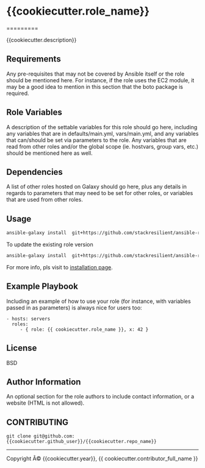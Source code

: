 # {{cookiecutter.role_name}}
=========

{{cookiecutter.description}}

Requirements
------------

Any pre-requisites that may not be covered by Ansible itself or the role should be mentioned here. For instance, if the role uses the EC2 module, it may be a good idea to mention in this section that the boto package is required.

Role Variables
--------------

A description of the settable variables for this role should go here, including any variables that are in defaults/main.yml, vars/main.yml, and any variables that can/should be set via parameters to the role. Any variables that are read from other roles and/or the global scope (ie. hostvars, group vars, etc.) should be mentioned here as well.

Dependencies
------------

A list of other roles hosted on Galaxy should go here, plus any details in regards to parameters that may need to be set for other roles, or variables that are used from other roles.

## Usage

```sh
ansible-galaxy install  git+https://github.com/stackresilient/ansible-role-{{ cookiecutter.role_name }}.git,v{{ cookiecutter.version }} 
```

To update the existing role version

```sh
ansible-galaxy install  git+https://github.com/stackresilient/ansible-role-{{ cookiecutter.role_name }}.git,v{{ cookiecutter.version }}  --force
```

For more info, pls visit to [installation page](https://docs.ansible.com/ansible/latest/reference_appendices/galaxy.html#installing-multiple-roles-from-a-file).

Example Playbook
----------------

Including an example of how to use your role (for instance, with variables passed in as parameters) is always nice for users too:

    - hosts: servers
      roles:
         - { role: {{ cookiecutter.role_name }}, x: 42 }

License
-------

BSD

Author Information
------------------

An optional section for the role authors to include contact information, or a website (HTML is not allowed).


## CONTRIBUTING

`git clone git@github.com:{{cookiecutter.github_user}}/{{cookiecutter.repo_name}}`

---
Copyright Â© {{cookiecutter.year}}, {{ cookiecutter.contributor_full_name }}
